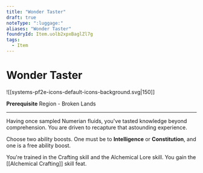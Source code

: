 ```yaml
---
title: "Wonder Taster"
draft: true
noteType: ":luggage:"
aliases: "Wonder Taster"
foundryId: Item.uolb2xpxBaglZl7g
tags:
  - Item
---
```


# Wonder Taster
![[systems-pf2e-icons-default-icons-background.svg|150]]

**Prerequisite** Region - Broken Lands

* * *

Having once sampled Numerian fluids, you've tasted knowledge beyond comprehension. You are driven to recapture that astounding experience.

Choose two ability boosts. One must be to **Intelligence** or **Constitution**, and one is a free ability boost.

You're trained in the Crafting skill and the Alchemical Lore skill. You gain the [[Alchemical Crafting]] skill feat.

